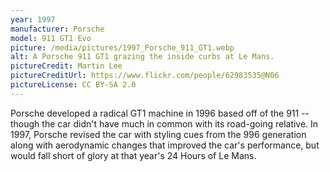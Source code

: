 ```yaml
---
year: 1997
manufacturer: Porsche
model: 911 GT1 Evo
picture: /media/pictures/1997_Porsche_911_GT1.webp
alt: A Porsche 911 GT1 grazing the inside curbs at Le Mans.
pictureCredit: Martin Lee
pictureCreditUrl: https://www.flickr.com/people/62983535@N06
pictureLicense: CC BY-SA 2.0
---
```

Porsche developed a radical GT1 machine in 1996 based off of the 911 -- though the car didn't have much in common with its road-going relative. In 1997, Porsche revised the car with styling cues from the 996 generation along with aerodynamic changes that improved the car's performance, but would fall short of glory at that year's 24 Hours of Le Mans.
